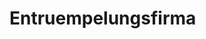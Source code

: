 # Entruempelungsfirma
<!DOCTYPE html>
<html lang="de">
<head>
    <meta charset="UTF-8">
    <meta name="viewport" content="width=device-width, initial-scale=1.0">
    <meta name="description" content="Ihre zuverlässige Entkrümpelungsfirma – Professionelle Entrümpelung von Wohnungen, Häusern und Büros.">
    <title>Entkrümpelungsfirma – Zufall</title>
    <link rel="stylesheet" href="styles.css">
    <script>
        // Zufällige Texte und Inhalte
        const slogans = [
            "Entrümpeln Sie Ihr Leben, wir machen es einfach!",
            "Wir machen Platz für Neues!",
            "Verabschieden Sie sich von unnötigem Krempel!",
            "Schnelle und effiziente Entrümpelung."
        ];

        const serviceDescriptions = [
            "Wir entrümpeln Ihr Zuhause von A bis Z. Keine Aufgabe ist zu groß!",
            "Büroentrümpelung leicht gemacht – wir helfen Ihnen bei der Büroorganisation.",
            "Vom Keller bis zum Dachboden: Wir kümmern uns um alles."
        ];

        const buttonTexts = [
            "Jetzt kostenlos anfragen!",
            "Sofort Angebot erhalten!",
            "Lassen Sie uns loslegen!"
        ];

        const colors = [
            "#FF6347", // Tomatenrot
            "#32CD32", // Limettengrün
            "#1E90FF", // Dodgerblau
            "#FFD700"  // Gold
        ];

        const images = [
            "https://via.placeholder.com/150/FF6347/ffffff?text=Bild+1",
            "https://via.placeholder.com/150/32CD32/ffffff?text=Bild+2",
            "https://via.placeholder.com/150/1E90FF/ffffff?text=Bild+3",
            "https://via.placeholder.com/150/FFD700/ffffff?text=Bild+4"
        ];

        // Zufallsfunktionen
        function getRandomElement(arr) {
            return arr[Math.floor(Math.random() * arr.length)];
        }

        window.onload = function() {
            // Zufälligen Slogan und Button-Text setzen
            document.getElementById("slogan").innerText = getRandomElement(slogans);
            document.getElementById("cta-button").innerText = getRandomElement(buttonTexts);

            // Zufällige Dienstleistungsbeschreibung
            const services = document.querySelectorAll(".service-item p");
            services.forEach(service => {
                service.innerText = getRandomElement(serviceDescriptions);
            });

            // Zufällige Farben setzen
            const randomColor = getRandomElement(colors);
            document.body.style.backgroundColor = randomColor;
            document.querySelectorAll('.cta-button').forEach(btn => {
                btn.style.backgroundColor = randomColor;
            });

            // Zufälliges Bild für Hero Section
            document.getElementById("hero-img").src = getRandomElement(images);
        }
    </script>
</head>
<body>
    <!-- Header -->
    <header>
        <div class="logo">
            <h1>Entrümpelungsservice Müller</h1>
        </div>
        <nav>
            <ul>
                <li><a href="#home">Home</a></li>
                <li><a href="#services">Dienstleistungen</a></li>
                <li><a href="#about">Über uns</a></li>
                <li><a href="#contact">Kontakt</a></li>
            </ul>
        </nav>
    </header>

    <!-- Hero Section -->
    <section id="home" class="hero">
        <h2 id="slogan">Zufälliger Slogan</h2>
        <img id="hero-img" src="" alt="Zufälliges Bild">
        <a href="#contact" id="cta-button" class="cta-button">Zufälliger Button-Text</a>
    </section>

    <!-- Dienstleistungen -->
    <section id="services">
        <h2>Unsere Dienstleistungen</h2>
        <div class="service-item">
            <h3>Wohnungsentrümpelung</h3>
            <p>Beschreibung wird zufällig geändert</p>
        </div>
        <div class="service-item">
            <h3>Büroentrümpelung</h3>
            <p>Beschreibung wird zufällig geändert</p>
        </div>
        <div class="service-item">
            <h3>Haushaltsauflösungen</h3>
            <p>Beschreibung wird zufällig geändert</p>
        </div>
    </section>

    <!-- Über uns -->
    <section id="about">
        <h2>Über uns</h2>
        <p>Wir sind ein Unternehmen mit 10 Jahren Erfahrung und kümmern uns um Ihre Entrümpelung auf eine schnelle und umweltfreundliche Art.</p>
    </section>

    <!-- Kontakt -->
    <section id="contact">
        <h2>Kontakt</h2>
        <form action="submit_form.php" method="POST">
            <label for="name">Ihr Name</label>
            <input type="text" id="name" name="name" required>
            
            <label for="email">Ihre E-Mail</label>
            <input type="email" id="email" name="email" required>
            
            <label for="message">Ihre Nachricht</label>
            <textarea id="message" name="message" required></textarea>
            
            <button type="submit" class="cta-button">Absenden</button>
        </form>
        <p>Telefon: 01234 567890</p>
        <p>E-Mail: kontakt@entruempelungsfirma.de</p>
    </section>

    <!-- Footer -->
    <footer>
        <p>&copy; 2025 Entrümpelungsservice Müller. Alle Rechte vorbehalten.</p>
        <p><a href="#">Impressum</a> | <a href="#">Datenschutz</a></p>
    </footer>
</body>
</html>
